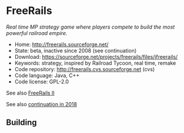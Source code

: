 # FreeRails

_Real time MP strategy game where players compete to build the most powerful railroad empire._

- Home: http://freerails.sourceforge.net/
- State: beta, inactive since 2008 (see continuation)
- Download: https://sourceforge.net/projects/freerails/files/jfreerails/
- Keywords: strategy, inspired by Railroad Tycoon, real time, remake
- Code repository: http://freerails.cvs.sourceforge.net (cvs)
- Code language: Java, C++
- Code license: GPL-2.0

See also [FreeRails II](http://freerails2.sourceforge.net/)

See also [continuation in 2018](https://github.com/Trilarion/freerails)

## Building

